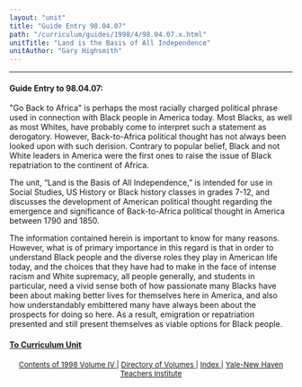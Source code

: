```yaml
---
layout: "unit"
title: "Guide Entry 98.04.07"
path: "/curriculum/guides/1998/4/98.04.07.x.html"
unitTitle: "Land is the Basis of All Independence"
unitAuthor: "Gary Highsmith"
---
```

<body>
 <p>
 </p>
 <hr/>
 <h4>
  Guide Entry to 98.04.07:
 </h4>
 "Go Back to Africa" is perhaps the most racially charged political phrase used in connection with Black people in America today. Most Blacks, as well as most Whites, have probably come to interpret such a statement as derogatory.  However, Back-to-Africa political thought has not always been looked upon with such derision.  Contrary to popular belief, Black and not White leaders in America were the first ones to raise the issue of Black repatriation to the continent of Africa.
 <p>
  The unit, “Land is the Basis of All Independence,” is intended for use in Social Studies, US History or Black history classes in grades 7-12, and discusses the development of American political thought regarding the emergence and significance of Back-to-Africa political thought in America between 1790 and 1850.
 </p>
 <p>
  The information contained herein is important to know for many reasons.  However, what is of primary importance in this regard is that in order to understand Black people and the diverse roles they play in American life today, and the choices that they have had to make in the face of intense racism and White supremacy, all people generally, and students in particular, need a vivid sense both of how passionate many Blacks have been about making better lives for themselves here in America, and also how understandably embittered many have always been about the prospects for doing so here.  As a result, emigration or repatriation presented and still present themselves as viable options for Black people.
 </p>
 <p>
 </p>
 <p>
 </p>
 <h4>
  <a href="../../../units/1998/4/98.04.07.x.html">
   To Curriculum Unit
  </a>
 </h4>
 <center>
  <font size="-1">
   <a href="../../../units/1998/4/">
    Contents of 1998 Volume IV
   </a>
   |
   <a href="../../../units/">
    Directory of Volumes
   </a>
   |
   <a href="../../../indexes/">
    Index
   </a>
   |
   <a href="../../../../">
    Yale-New Haven Teachers Institute
   </a>
  </font>
 </center>
</body>